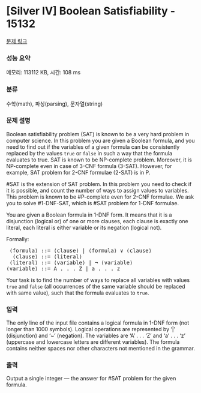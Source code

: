 # [Silver IV] Boolean Satisfiability - 15132 

[문제 링크](https://www.acmicpc.net/problem/15132) 

### 성능 요약

메모리: 113112 KB, 시간: 108 ms

### 분류

수학(math), 파싱(parsing), 문자열(string)

### 문제 설명

<p>Boolean satisfiability problem (SAT) is known to be a very hard problem in computer science. In this problem you are given a Boolean formula, and you need to find out if the variables of a given formula can be consistently replaced by the values <code>true</code> or <code>false</code> in such a way that the formula evaluates to true. SAT is known to be NP-complete problem. Moreover, it is NP-complete even in case of 3-CNF formula (3-SAT). However, for example, SAT problem for 2-CNF formulae (2-SAT) is in P.</p>

<p>#SAT is the extension of SAT problem. In this problem you need to check if it is possible, and count the number of ways to assign values to variables. This problem is known to be #P-complete even for 2-CNF formulae. We ask you to solve #1-DNF-SAT, which is #SAT problem for 1-DNF formulae.</p>

<p>You are given a Boolean formula in 1-DNF form. It means that it is a disjunction (logical or) of one or more clauses, each clause is exactly one literal, each literal is either variable or its negation (logical not).</p>

<p>Formally:</p>

<pre> ⟨formula⟩ ::= ⟨clause⟩ | ⟨formula⟩ ∨ ⟨clause⟩
  ⟨clause⟩ ::= ⟨literal⟩
 ⟨literal⟩ ::= ⟨variable⟩ | ¬ ⟨variable⟩
⟨variable⟩ ::= A . . . Z | a . . . z</pre>

<p>Your task is to find the number of ways to replace all variables with values <code>true</code> and <code>false</code> (all occurrences of the same variable should be replaced with same value), such that the formula evaluates to <code>true</code>.</p>

### 입력 

 <p>The only line of the input file contains a logical formula in 1-DNF form (not longer than 1000 symbols). Logical operations are represented by ‘|’ (disjunction) and ‘~’ (negation). The variables are ‘A’ . . . ‘Z’ and ‘a’ . . . ‘z’ (uppercase and lowercase letters are different variables). The formula contains neither spaces nor other characters not mentioned in the grammar.</p>

### 출력 

 <p>Output a single integer — the answer for #SAT problem for the given formula.</p>

